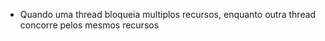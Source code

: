 - Quando uma thread bloqueia multiplos recursos, enquanto outra thread concorre pelos mesmos recursos

